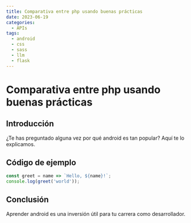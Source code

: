 ```yaml
---
title: Comparativa entre php usando buenas prácticas
date: 2023-06-19
categories:
  - APIs
tags:
  - android
  - css
  - sass
  - llm
  - flask
---
```


# Comparativa entre php usando buenas prácticas

## Introducción

¿Te has preguntado alguna vez por qué android es tan popular? Aquí te lo explicamos.

## Código de ejemplo

```javascript
const greet = name => `Hello, ${name}!`;
console.log(greet('world'));
```

## Conclusión

Aprender android es una inversión útil para tu carrera como desarrollador.